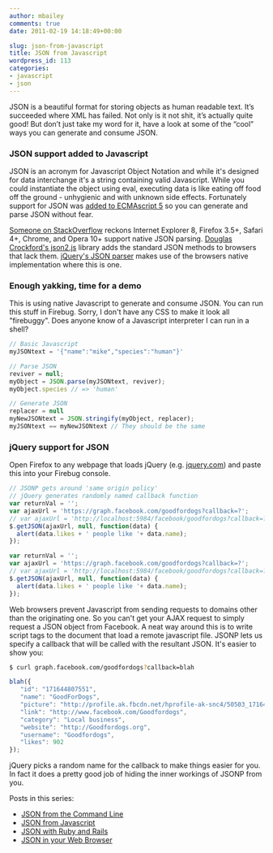 ```yaml
---
author: mbailey
comments: true
date: 2011-02-19 14:18:49+00:00

slug: json-from-javascript
title: JSON from Javascript
wordpress_id: 113
categories:
- javascript
- json
---
```


JSON is a beautiful format for storing objects as human readable text. It’s
succeeded where XML has failed. Not only is it not shit, it’s actually quite
good! But don’t just take my word for it, have a look at some of the “cool”
ways you can generate and consume JSON.

### JSON support added to Javascript

JSON is an acronym for Javascript Object Notation and while it's designed for
data interchange it's a string containing valid Javascript. While you could
instantiate the object using eval, executing data is like eating off food off
the ground - unhygienic and with unknown side effects. Fortunately support for
JSON was [added to ECMAscript 5](http://ejohn.org/blog/ecmascript-5-strict-mode-json-and-more/) so you can generate and parse JSON without fear.

[Someone on
StackOverflow](http://stackoverflow.com/questions/891299/browser-native-json-support-window-json)
reckons Internet Explorer 8, Firefox 3.5+, Safari 4+, Chrome, and Opera 10+
support native JSON parsing. [Douglas Crockford's
json2.js](https://github.com/douglascrockford/JSON-js) library adds the
standard JSON methods to browsers that lack them. [jQuery's JSON
parser](http://api.jquery.com/jQuery.parseJSON/) makes use of the browsers
native implementation where this is one.


### Enough yakking, time for a demo

This is using native Javascript to generate and consume JSON. You can run this
stuff in Firebug. Sorry, I don't have any CSS to make it look all "firebuggy".
Does anyone know of a Javascript interpreter I can run in a shell?

```javascript
// Basic Javascript
myJSONtext = '{"name":"mike","species":"human"}'

// Parse JSON
reviver = null;
myObject = JSON.parse(myJSONtext, reviver);
myObject.species // => 'human'

// Generate JSON
replacer = null
myNewJSONtext = JSON.stringify(myObject, replacer);
myJSONtext == myNewJSONtext // They should be the same
```


### jQuery support for JSON

Open Firefox to any webpage that loads jQuery (e.g. [jquery.com](http://jquery.com)) and paste this into your Firebug console.

```javascript
// JSONP gets around 'same origin policy'
// jQuery generates randomly named callback function
var returnVal = '';
var ajaxUrl = 'https://graph.facebook.com/goodfordogs?callback=?';
// var ajaxUrl = 'http://localhost:5984/facebook/goodfordogs?callback=?';
$.getJSON(ajaxUrl, null, function(data) {
  alert(data.likes + ' people like '+ data.name);
});

var returnVal = '';
var ajaxUrl = 'https://graph.facebook.com/goodfordogs?callback=?';
// var ajaxUrl = 'http://localhost:5984/facebook/goodfordogs?callback=?';
$.getJSON(ajaxUrl, null, function(data) {
  alert(data.likes + ' people like '+ data.name);
});
```

Web browsers prevent Javascript from sending requests to domains other than the
originating one. So you can't get your AJAX request to simply request a JSON
object from Facebook. A neat way around this is to write script tags to the
document that load a remote javascript file. JSONP lets us specify a callback
that will be called with the resultant JSON. It's easier to show you:

```bash
$ curl graph.facebook.com/goodfordogs?callback=blah
```

```javascript
blah({
   "id": "171644807551",
   "name": "GoodForDogs",
   "picture": "http://profile.ak.fbcdn.net/hprofile-ak-snc4/50503_171644807551_2269219_s.jpg",
   "link": "http://www.facebook.com/Goodfordogs",
   "category": "Local business",
   "website": "http://Goodfordogs.org",
   "username": "Goodfordogs",
   "likes": 902
});
```

jQuery picks a random name for the callback to make things easier for you. In
fact it does a pretty good job of hiding the inner workings of JSONP from you.


Posts in this series:

* [JSON from the Command Line](2011/Feb/19/json-from-the-command-line)
* [JSON from Javascript](2011/Feb/19/json-from-javascript) 
* [JSON with Ruby and Rails](2011/Feb/20/json-with-ruby-and-rails)
* [JSON in your Web Browser](2011/Feb/20/json-in-your-web-browser)

